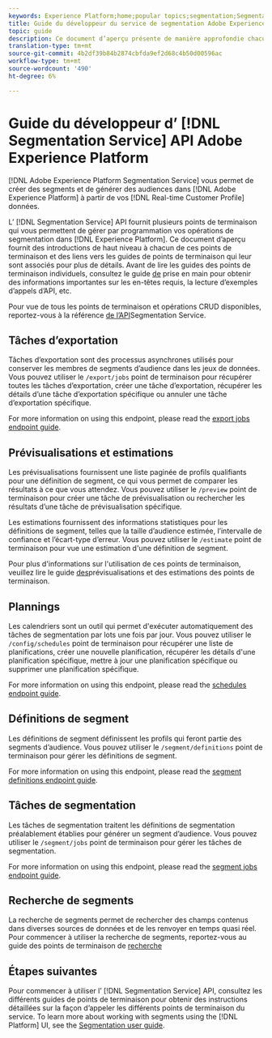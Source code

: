 ```yaml
---
keywords: Experience Platform;home;popular topics;segmentation;Segmentation;Segmentation Service;API;api;
title: Guide du développeur du service de segmentation Adobe Experience Platform
topic: guide
description: Ce document d’aperçu présente de manière approfondie chacun des points de terminaison de l’API du service de segmentation et fournit des liens vers les guides des points de terminaison associés pour plus de détails.
translation-type: tm+mt
source-git-commit: 4b2df39b84b2874cbfda9ef2d68c4b50d00596ac
workflow-type: tm+mt
source-wordcount: '490'
ht-degree: 6%

---
```



# Guide du développeur d’ [!DNL Segmentation Service] API Adobe Experience Platform

[!DNL Adobe Experience Platform Segmentation Service] vous permet de créer des segments et de générer des audiences dans [!DNL Adobe Experience Platform] à partir de vos [!DNL Real-time Customer Profile] données.

L’ [!DNL Segmentation Service] API fournit plusieurs points de terminaison qui vous permettent de gérer par programmation vos opérations de segmentation dans [!DNL Experience Platform]. Ce document d’aperçu fournit des introductions de haut niveau à chacun de ces points de terminaison et des liens vers les guides de points de terminaison qui leur sont associés pour plus de détails. Avant de lire les guides des points de terminaison individuels, consultez le guide [de](./getting-started.md) prise en main pour obtenir des informations importantes sur les en-têtes requis, la lecture d’exemples d’appels d’API, etc.

Pour vue de tous les points de terminaison et opérations CRUD disponibles, reportez-vous à la référence [de l’API](https://www.adobe.io/apis/experienceplatform/home/api-reference.html#!acpdr/swagger-specs/segmentation.yaml)Segmentation Service.

## Tâches d’exportation

Tâches d’exportation sont des processus asynchrones utilisés pour conserver les membres de segments d’audience dans les jeux de données. Vous pouvez utiliser le `/export/jobs` point de terminaison pour récupérer toutes les tâches d’exportation, créer une tâche d’exportation, récupérer les détails d’une tâche d’exportation spécifique ou annuler une tâche d’exportation spécifique.

For more information on using this endpoint, please read the [export jobs endpoint guide](./export-jobs.md).

## Prévisualisations et estimations

Les prévisualisations fournissent une liste paginée de profils qualifiants pour une définition de segment, ce qui vous permet de comparer les résultats à ce que vous attendez. Vous pouvez utiliser le `/preview` point de terminaison pour créer une tâche de prévisualisation ou rechercher les résultats d’une tâche de prévisualisation spécifique.

Les estimations fournissent des informations statistiques pour les définitions de segment, telles que la taille d’audience estimée, l’intervalle de confiance et l’écart-type d’erreur. Vous pouvez utiliser le `/estimate` point de terminaison pour vue une estimation d&#39;une définition de segment.

Pour plus d&#39;informations sur l&#39;utilisation de ces points de terminaison, veuillez lire le guide [des](./previews-and-estimates.md)prévisualisations et des estimations des points de terminaison.

## Plannings

Les calendriers sont un outil qui permet d&#39;exécuter automatiquement des tâches de segmentation par lots une fois par jour. Vous pouvez utiliser le `/config/schedules` point de terminaison pour récupérer une liste de planifications, créer une nouvelle planification, récupérer les détails d&#39;une planification spécifique, mettre à jour une planification spécifique ou supprimer une planification spécifique.

For more information on using this endpoint, please read the [schedules endpoint guide](./schedules.md).

## Définitions de segment

Les définitions de segment définissent les profils qui feront partie des segments d’audience. Vous pouvez utiliser le `/segment/definitions` point de terminaison pour gérer les définitions de segment.

For more information on using this endpoint, please read the [segment definitions endpoint guide](./segment-definitions.md).

## Tâches de segmentation

Les tâches de segmentation traitent les définitions de segmentation préalablement établies pour générer un segment d’audience. Vous pouvez utiliser le `/segment/jobs` point de terminaison pour gérer les tâches de segmentation.

For more information on using this endpoint, please read the [segment jobs endpoint guide](./segment-jobs.md).

## Recherche de segments

La recherche de segments permet de rechercher des champs contenus dans diverses sources de données et de les renvoyer en temps quasi réel. Pour commencer à utiliser la recherche de segments, reportez-vous au guide des points de terminaison de [recherche](segment-search.md)

## Étapes suivantes

Pour commencer à utiliser l’ [!DNL Segmentation Service] API, consultez les différents guides de points de terminaison pour obtenir des instructions détaillées sur la façon d’appeler les différents points de terminaison du service. To learn more about working with segments using the [!DNL Platform] UI, see the [Segmentation user guide](../ui/overview.md).